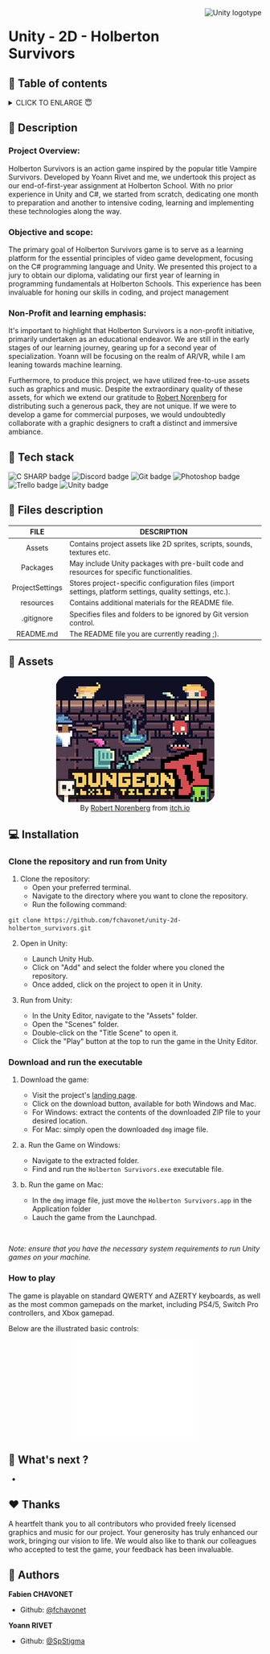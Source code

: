 <img  height="50px" align="right" src="https://upload.wikimedia.org/wikipedia/commons/8/8a/Official_unity_logo.png" alt="Unity logotype">

# Unity - 2D - Holberton Survivors

## 🔖 Table of contents

<details>
        <summary>
		CLICK TO ENLARGE 😇
        </summary>
	    📝 <a href="#description">Description</a>
        <br>
        🔨 <a href="#tech-stack">Tech stack</a>
        <br>
        📂 <a href="#files-description">Files description</a>
        <br>
        📌 <a href="#assets">Assets<a>
        <br>
        💻 <a href="#installation">Installation</a>
        <br>
        🔧 <a href="#whats-next">What's next ?</a>
        <br>
        ♥️ <a href="#thanks">Thanks</a>
        <br>
        👷 <a href="#authors">Authors</a>
</details>

## 📝 <span id="description">Description</span>

### Project Overview:

Holberton Survivors is an action game inspired by the popular title Vampire Survivors. Developed by Yoann Rivet and me, we undertook this project as our end-of-first-year assignment at Holberton School. With no prior experience in Unity and C#, we started from scratch, dedicating one month to preparation and another to intensive coding, learning and implementing these technologies along the way.

### Objective and scope:

The primary goal of Holberton Survivors game is to serve as a learning platform for the essential principles of video game development, focusing on the C# programming language and Unity. We presented this project to a jury to obtain our diploma, validating our first year of learning in programming fundamentals at Holberton Schools. This experience has been invaluable for honing our skills in coding, and project management

### Non-Profit and learning emphasis:

It's important to highlight that Holberton Survivors is a non-profit initiative, primarily undertaken as an educational endeavor. We are still in the early stages of our learning journey, gearing up for a second year of specialization. Yoann will be focusing on the realm of AR/VR, while I am leaning towards machine learning.

Furthermore, to produce this project, we have utilized free-to-use assets such as graphics and music. Despite the extraordinary quality of these assets, for which we extend our gratitude to <a href="https://0x72.itch.io/dungeontileset-ii" target="_blank">Robert Norenberg</a> for distributing such a generous pack, they are not unique. If we were to develop a game for commercial purposes, we would undoubtedly collaborate with a graphic designers to craft a distinct and immersive ambiance.

## 🔨 <span id="tech-stack">Tech stack</span>

<p align="left">
    <img src="https://img.shields.io/badge/C SHARP-512bd4?logo=csharp&logoColor=white&style=for-the-badge" alt="C SHARP badge">
    <img src="https://img.shields.io/badge/DISCORD-5865F2?logo=discord&logoColor=white&style=for-the-badge" alt="Discord badge">
    <img src="https://img.shields.io/badge/Git-f05032?logo=git&logoColor=white&style=for-the-badge" alt="Git badge">
    <img src="https://img.shields.io/badge/PHOTOSHOP-31a8ff?logo=adobephotoshop&logoColor=white&style=for-the-badge" alt="Photoshop badge">
    <img src="https://img.shields.io/badge/TRELLO-0052CC?logo=trello&logoColor=white&style=for-the-badge" alt="Trello badge">
    <img src="https://img.shields.io/badge/UNITY-000000?logo=unity&logoColor=white&style=for-the-badge" alt="Unity badge">
</p>

## 📂 <span id="files-description">Files description</span>

| FILE            | DESCRIPTION                                                                                               |
| :-------------: | --------------------------------------------------------------------------------------------------------- |
| Assets          | Contains project assets like 2D sprites, scripts, sounds, textures etc.                                   |
| Packages        | May include Unity packages with pre-built code and resources for specific functionalities.                |
| ProjectSettings | Stores project-specific configuration files (import settings, platform settings, quality settings, etc.). |
| resources       | Contains additional materials for the README file.                                                        |
| .gitignore      | Specifies files and folders to be ignored by Git version control.                                         |
| README.md       | The README file you are currently reading ;).                                                             |

## 📌 <span id="assets">Assets</span>

<p align="center">
    <a href="https://0x72.itch.io/dungeontileset-ii" target="_blank">
        <img src="./resources/images/thanks-dungeon_tileset.png" alt="Dungeon Tileset">
    </a>
    <br>
    By <a href="https://0x72.itch.io/" target="_blank">Robert Norenberg</a> from <a href="https://itch.io/" target="_blank">itch.io</a>
</p>

## 💻 <span id="installation">Installation</span>

### Clone the repository and run from Unity

1. Clone the repository:
    - Open your preferred terminal.
    - Navigate to the directory where you want to clone the repository.
    - Run the following command:
```
git clone https://github.com/fchavonet/unity-2d-holberton_survivors.git
```

2. Open in Unity:
    - Launch Unity Hub.
    - Click on "Add" and select the folder where you cloned the repository.
    - Once added, click on the project to open it in Unity.

3. Run from Unity:
    - In the Unity Editor, navigate to the "Assets" folder.
    - Open the "Scenes" folder.
    - Double-click on the "Title Scene" to open it.
    - Click the "Play" button at the top to run the game in the Unity Editor.

### Download and run the executable

1. Download the game:
    - Visit the project's <a href="https://www.holbertonsurvivors.com/" target="_blank">landing page</a>.
    - Click on the download button, available for both Windows and Mac.
    - For Windows: extract the contents of the downloaded ZIP file to your desired location.
    - For Mac: simply open the downloaded `dmg` image file.

2. a. Run the Game on Windows:
    - Navigate to the extracted folder.
    - Find and run the `Holberton Survivors.exe` executable file.

2. b. Run the game on Mac:
    - In the `dmg` image file, just move the `Holberton Survivors.app` in the Application folder
    - Lauch the game from the Launchpad.

<br>

*Note: ensure that you have the necessary system requirements to run Unity games on your machine.*

### How to play

The game is playable on standard QWERTY and AZERTY keyboards, as well as the most common gamepads on the market, including PS4/5, Switch Pro controllers, and Xbox gamepad.

Below are the illustrated basic controls:

<p align="center">
    <img width="50%" src="./resources/images/commands.png" alt="How to play commands">
</p>

## 🔧 <span id="whats-next">What's next ?</span>

- 

## ♥️ <span id="thanks">Thanks</span>

A heartfelt thank you to all contributors who provided freely licensed graphics and music for our project. Your generosity has truly enhanced our work, bringing our vision to life.
We would also like to thank our colleagues who accepted to test the game, your feedback has been invaluable.

## 👷 <span id="authors">Authors</span>

**Fabien CHAVONET**
- Github: [@fchavonet](https://github.com/fchavonet)

**Yoann RIVET**
- Github: [@SpStigma](https://github.com/SpStigma)
